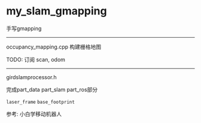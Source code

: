 # my_slam_gmapping
手写gmapping

---
occupancy_mapping.cpp 构建栅格地图

TODO: 订阅 scan, odom


---
girdslamprocessor.h

完成part_data part_slam part_ros部分

`laser_frame`
`base_footprint`

参考: 小白学移动机器人